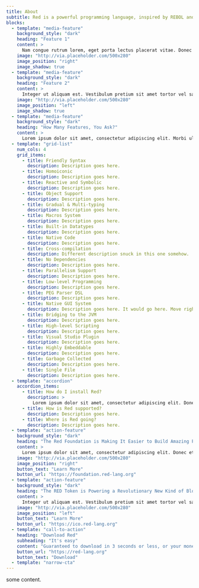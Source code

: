 ```yaml
---
title: About
subtitle: Red is a powerful programming language, inspired by REBOL and built to empower.
blocks:
  - template: "media-feature"
    background_style: "dark"
    heading: "Feature 1"
    content: >
      Nam congue rutrum lorem, eget porta lectus placerat vitae. Donec faucibus lacus vitae est vestibulum, et pharetra sem accumsan. Fusce aliquam lectus at nulla varius efficitur. Donec in accumsan nisi. Etiam nec tempus ante, ac blandit nisl. Donec malesuada volutpat nisi, at consequat dui venenatis eget. Fusce dapibus nisi ut hendrerit lobortis. Etiam viverra faucibus nibh, nec vehicula tortor vulputate et.
    image: "http://via.placeholder.com/500x280"
    image_position: "right"
    image_shadow: true
  - template: "media-feature"
    background_style: "dark"
    heading: "Feature 2"
    content: >
      Integer ut aliquam est. Vestibulum pretium sit amet tortor vel sagittis. Mauris quis ex nisl. Nam vel interdum tortor. Aenean auctor metus erat, non congue nisi tempus at. Pellentesque convallis lacus nulla, nec ullamcorper velit pharetra eu. Suspendisse dapibus sit amet nisl gravida tincidunt. Ut id aliquam diam. Sed dui ex, tristique eu diam nec, tincidunt ullamcorper urna. Aliquam libero nulla, convallis nec mauris nec, euismod finibus ipsum.
    image: "http://via.placeholder.com/500x280"
    image_position: "left"
    image_shadow: true
  - template: "media-feature"
    background_style: "dark"
    heading: "How Many Features, You Ask?"
    content: >
      Lorem ipsum dolor sit amet, consectetur adipiscing elit. Morbi ultrices magna in vehicula imperdiet. Nunc pellentesque ligula et vehicula elementum. Suspendisse faucibus fringilla neque, ut lacinia erat pulvinar sit amet. Aliquam vel ex erat. Nulla ultrices tellus enim. Proin at tristique tortor. Nullam ut tellus eu ipsum tristique pretium dictum vitae ex. Suspendisse euismod finibus odio, vel aliquet lorem. Proin condimentum id tortor in eleifend. Suspendisse varius euismod viverra. Phasellus sit amet nisi eget nulla tincidunt euismod nec eget leo. Curabitur ornare quam mattis magna pharetra dapibus. Aliquam placerat diam eu erat lobortis laoreet. Nunc eleifend convallis neque non mollis. Curabitur condimentum diam ante, sed laoreet quam rutrum in.
  - template: "grid-list"
    num_cols: 4
    grid_items:
      - title: Friendly Syntax
        description: Description goes here.
      - title: Homoiconic
        description: Description goes here.
      - title: Reactive and Symbolic
        description: Description goes here.
      - title: Object Support
        description: Description goes here.
      - title: Gradual & Multi-typing
        description: Description goes here.
      - title: Macros System
        description: Description goes here.
      - title: Built-in Datatypes
        description: Description goes here.
      - title: Native Code
        description: Description goes here.
      - title: Cross-compilation
        description: Different description snuck in this one somehow.
      - title: No Dependencies
        description: Description goes here.
      - title: Parallelism Support
        description: Description goes here.
      - title: Low-level Programming
        description: Description goes here.
      - title: PEG Parser DSL
        description: Description goes here.
      - title: Native GUI System
        description: Description goes here. It would go here. Move right along.
      - title: Bridging to the JVM
        description: Description goes here.
      - title: High-level Scripting
        description: Description goes here.
      - title: Visual Studio Plugin
        description: Description goes here.
      - title: Highly Embeddable
        description: Description goes here.
      - title: Garbage Collected
        description: Description goes here.
      - title: Single File
        description: Description goes here.
  - template: "accordion"
    accordion_items:
      - title: How do I install Red?
        description: >
          Lorem ipsum dolor sit amet, consectetur adipiscing elit. Donec et lorem sed quam porta rhoncus. Pellentesque porttitor nisi sit amet tortor tristique, nec euismod odio laoreet. Vivamus non elementum sem, non sodales dolor.
      - title: How is Red supported?
        description: Description goes here.
      - title: Where is Red going?
        description: Description goes here.
  - template: "action-feature"
    background_style: "dark"
    heading: "The Red Foundation is Making It Easier to Build Amazing Products with Red."
    content: >
      Lorem ipsum dolor sit amet, consectetur adipiscing elit. Donec et lorem sed quam porta rhoncus. Pellentesque porttitor nisi sit amet tortor tristique, nec euismod odio laoreet. Vivamus non elementum sem, non sodales dolor.
    image: "http://via.placeholder.com/500x280"
    image_position: "right"
    button_text: "Learn More"
    button_url: "https://foundation.red-lang.org"
  - template: "action-feature"
    background_style: "dark"
    heading: "The RED Token is Powering a Revolutionary New Kind of Blockchain."
    content: >
      Integer ut aliquam est. Vestibulum pretium sit amet tortor vel sagittis. Mauris quis ex nisl. Nam vel interdum tortor. Aenean auctor metus erat, non congue nisi tempus at. Pellentesque convallis lacus nulla, nec ullamcorper velit pharetra eu. Suspendisse dapibus sit amet nisl gravida tincidunt. Ut id aliquam diam. Sed dui ex, tristique eu diam nec, tincidunt ullamcorper urna. Aliquam libero nulla, convallis nec mauris nec, euismod finibus ipsum.
    image: "http://via.placeholder.com/500x280"
    image_position: "left"
    button_text: "Learn More"
    button_url: "https://ico.red-lang.org"
  - template: "call-to-action"
    heading: "Download Red"
    subheading: "It's easy"
    content: "Guaranteed to download in 3 seconds or less, or your money back."
    button_url: "https://red-lang.org"
    button_text: "Download"
  - template: "narrow-cta"
---
```


some content.
